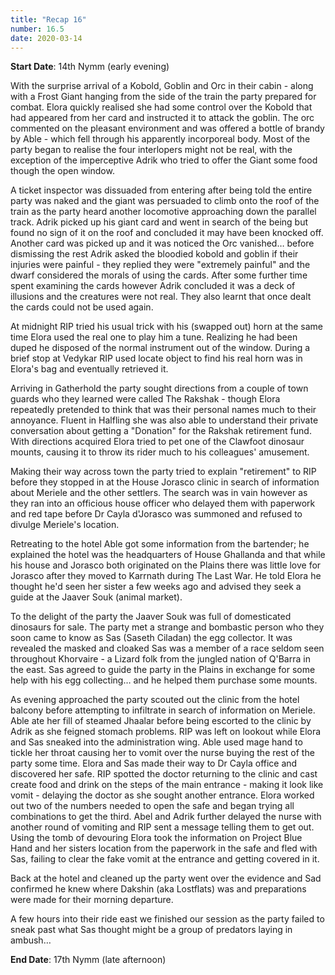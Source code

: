 ```yaml
---
title: "Recap 16"
number: 16.5
date: 2020-03-14
---
```


**Start Date**: 14th Nymm (early evening)
 
With the surprise arrival of a Kobold, Goblin and Orc in their cabin - along with a Frost Giant hanging from the side of the train the party prepared for combat. Elora quickly realised she had some control over the Kobold that had appeared from her card and instructed it to attack the goblin. The orc commented on the pleasant environment and was offered a bottle of brandy by Able - which fell through his apparently incorporeal body. Most of the party began to realise the four interlopers might not be real, with the exception of the imperceptive Adrik who tried to offer the Giant some food though the open window.
 
A ticket inspector was dissuaded from entering after being told the entire party was naked and the giant was persuaded to climb onto the roof of the train as the party heard another locomotive approaching down the parallel track. Adrik picked up his giant card and went in search of the being but found no sign of it on the roof and concluded it may have been knocked off. Another card was picked up and it was noticed the Orc vanished… before dismissing the rest Adrik asked the bloodied kobold and goblin if their injuries were painful - they replied they were "extremely painful" and the dwarf considered the morals of using the cards.	After some further time spent examining the cards however Adrik concluded it was a deck of illusions and the creatures were not real. They also learnt that once dealt the cards could not be used again.
 
At midnight RIP tried his usual trick with his (swapped out) horn at the same time Elora used the real one to play him a tune. Realizing he had been duped he disposed of the normal instrument out of the window. During a brief stop at Vedykar RIP used locate object to find his real horn was in Elora's bag and eventually retrieved it.
 
Arriving in Gatherhold the party sought directions from a couple of town guards who they learned were called The Rakshak - though Elora repeatedly pretended to think that was their personal names much to their annoyance. Fluent in Halfling she was also able to understand their private conversation about getting a "Donation" for the Rakshak retirement fund. With directions acquired Elora tried to pet one of the Clawfoot dinosaur mounts, causing it to throw its rider much to his colleagues' amusement.
 
Making their way across town the party tried to explain "retirement" to RIP before they stopped in at the House Jorasco clinic in search of information about Meriele and the other settlers. The search was in vain however as they ran into an officious house officer who delayed them with paperwork and red tape before Dr Cayla d'Jorasco was summoned and refused to divulge Meriele's location.
 
Retreating to the hotel Able got some information from the bartender; he explained the hotel was the headquarters of House Ghallanda and that while his house and Jorasco both originated on the Plains there was little love for Jorasco after they moved to Karrnath during The Last War. He told Elora he thought he'd seen her sister a few weeks ago and advised they seek a guide at the Jaaver Souk (animal market).
 
To the delight of the party the Jaaver Souk was full of domesticated dinosaurs for sale. The party met a strange and bombastic person who they soon came to know as Sas (Saseth Ciladan) the egg collector. It was revealed the masked and cloaked Sas was a member of a race seldom seen throughout Khorvaire - a Lizard folk from the jungled nation of Q'Barra in the east. Sas agreed to guide the party in the Plains in exchange for some help with his egg collecting… and he helped them purchase some mounts.
 
As evening approached the party scouted out the clinic from the hotel balcony before attempting to infiltrate in search of information on Meriele. Able ate her fill of steamed Jhaalar before being escorted to the clinic by Adrik as she feigned stomach problems. RIP was left on lookout while Elora and Sas sneaked into the administration wing. Able used mage hand to tickle her throat causing her to vomit over the nurse buying the rest of the party some time. Elora and Sas made their way to Dr Cayla office and discovered her safe. RIP spotted the doctor returning to the clinic and cast create food and drink on the steps of the main entrance - making it look like vomit - delaying the doctor as she sought another entrance. Elora worked out two of the numbers needed to open the safe and began trying all combinations to get the third. Abel and Adrik further delayed the nurse with another round of vomiting and RIP sent a message telling them to get out. Using the tomb of devouring Elora took the information on Project Blue Hand and her sisters location from the paperwork in the safe and fled with Sas, failing to clear the fake vomit at the entrance and getting covered in it.
 
Back at the hotel and cleaned up the party went over the evidence and Sad confirmed he knew where Dakshin (aka Lostflats) was and preparations were made for their morning departure.
 
A few hours into their ride east we finished our session as the party failed to sneak past what Sas thought might be a group of predators laying in ambush…
 
**End Date**: 17th Nymm (late afternoon)